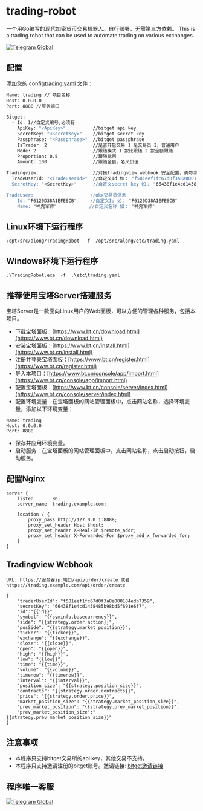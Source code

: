 # trading-robot
一个用Go编写的现代加密货币交易机器人。自行部署，无需第三方依赖。
This is a trading robot that can be used to automate trading on various exchanges.

[![Telegram Global](https://img.shields.io/badge/telegram-global-blue.svg)](https://t.me/+SWTypVxPsQc2MWQ1)

## 配置

添加您的 config[trading.yaml](etc%2Ftrading.yaml) 文件：

```sh
Name: trading // 项目名称
Host: 0.0.0.0
Port: 8888 //服务端口

Bitget:
  - Id: 1//自定义编号,必须有
    ApiKey: "<ApiKey>"          //bitget api key
    SecretKey: "<SecretKey>"    //bitget secret key
    Passphrase: "<Passphrase>"  //bitget passphrase
    IsTrader: 2                 //是否开启交易 1 是交易员 2，普通用户
    Mode: 2                     //跟随模式 1 按比跟随 2 按金额跟随
    Proportion: 0.5             //跟随比例
    Amount: 100                 //跟随金额，名义价值

Tradingview:                    //对接tradingview webhook 安全配置，请勿泄露
  TradeUserId: "<TradeUserId>"  //自定义Id 如： "f581eef1fc67d0f3a8a000184edb7359
  SecretKey: "<SecretKey>"      //自定义secret key 如： "66438f1e4cd1438485b98bd5f691e6f7"

TradeUser:                     //okx交易员信息
  - Id: "F6120D38A1EFE6CB"     //自定义Id 如： "F6120D38A1EFE6CB"
    Name: "神鬼军师"            //自定义名称 如： "神鬼军师"
```

    
## Linux环境下运行程序
```
/opt/src/along/TradingRobot  -f  /opt/src/along/etc/trading.yaml
```

## Windows环境下运行程序
```
.\TradingRobot.exe  -f  .\etc\trading.yaml
```

## 推荐使用宝塔Server搭建服务

宝塔Server是一款面向Linux用户的Web面板，可以方便的管理各种服务，包括本项目。

- 下载宝塔面板：[https://www.bt.cn/download.html](https://www.bt.cn/download.html)
- 安装宝塔面板：[https://www.bt.cn/install.html](https://www.bt.cn/install.html)
- 注册并登录宝塔面板：[https://www.bt.cn/register.html](https://www.bt.cn/register.html)
- 导入本项目：[https://www.bt.cn/console/app/import.html](https://www.bt.cn/console/app/import.html)
- 配置宝塔面板：[https://www.bt.cn/console/server/index.html](https://www.bt.cn/console/server/index.html)
- 配置环境变量：在宝塔面板的网站管理面板中，点击网站名称，选择环境变量，添加以下环境变量：
```
Name: trading
Host: 0.0.0.0
Port: 8888
```
- 保存并应用环境变量。
- 启动服务：在宝塔面板的网站管理面板中，点击网站名称，点击启动按钮，启动服务。


## 配置Nginx
```
server {
    listen       80;
    server_name  trading.example.com;

    location / {
        proxy_pass http://127.0.0.1:8888;
        proxy_set_header Host $host;
        proxy_set_header X-Real-IP $remote_addr;
        proxy_set_header X-Forwarded-For $proxy_add_x_forwarded_for;
    }
}
```

## Tradingview Webhook

```
URL: https://服务器ip:端口/api/order/create 或者 https://trading.example.com/api/order/create

{
    "traderUserId": "f581eef1fc67d0f3a8a000184edb7359",
    "secretKey": "66438f1e4cd1438485b98bd5f691e6f7",
    "id":"{{id}}"
    "symbol": "{{syminfo.basecurrency}}",
    "side": "{{strategy.order.action}}",
    "posSide": "{{strategy.market_position}}",
    "ticker": "{{ticker}}",
    "exchange": "{{exchange}}",
    "close": "{{close}}",
    "open": "{{open}}",
    "high": "{{high}}",
    "low": "{{low}}",
    "time": "{{time}}",
    "volume": "{{volume}}",
    "timenow": "{{timenow}}",
    "interval": "{{interval}}",
    "position_size": "{{strategy.position_size}}",
    "contracts": "{{strategy.order.contracts}}",
    "price": "{{strategy.order.price}}",
    "market_position_size": "{{strategy.market_position_size}}",
    "prev_market_position": "{{strategy.prev_market_position}}",
    "prev_market_position_size":"{{strategy.prev_market_position_size}}"
}
```

## 注意事项
- 本程序只支持bitget交易所的api key，其他交易不支持。
- 本程序只支持邀请注册的bitget账号。邀请链接: [bitget邀请链接](https://partner.bitget.fit/bg/SFK4GR)

## 程序唯一客服 

[![Telegram Global](https://img.shields.io/badge/telegram-global-blue.svg)](https://t.me/+SWTypVxPsQc2MWQ1)